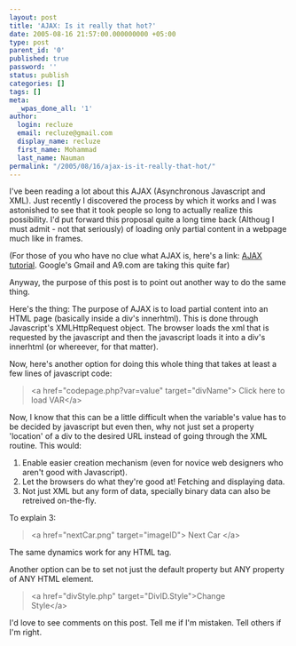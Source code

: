 ```yaml
---
layout: post
title: 'AJAX: Is it really that hot?'
date: 2005-08-16 21:57:00.000000000 +05:00
type: post
parent_id: '0'
published: true
password: ''
status: publish
categories: []
tags: []
meta:
  _wpas_done_all: '1'
author:
  login: recluze
  email: recluze@gmail.com
  display_name: recluze
  first_name: Mohammad
  last_name: Nauman
permalink: "/2005/08/16/ajax-is-it-really-that-hot/"
---
```

I've been reading a lot about this AJAX (Asynchronous Javascript and XML). Just recently I discovered the process by which it works and I was astonished to see that it took people so long to actually realize this possibility. I'd put forward this proposal quite a long time back (Althoug I must admit - not that seriously) of loading only partial content in a webpage much like in frames.

(For those of you who have no clue what AJAX is, here's a link: [AJAX tutorial](http://www.pixel2life.com/twodded/t_ajax_asynchronous_javascript_and_xml_using_php_to_send_data_/). Google's Gmail and A9.com are taking this quite far)

Anyway, the purpose of this post is to point out another way to do the same thing.

Here's the thing: The purpose of AJAX is to load partial content into an HTML page (basically inside a div's innerhtml). This is done through Javascript's XMLHttpRequest object. The browser loads the xml that is requested by the javascript and then the javascript loads it into a div's innerhtml (or whereever, for that matter).

Now, here's another option for doing this whole thing that takes at least a few lines of javascript code:

> \<a href="codepage.php?var=value" target="divName"\> Click here to load VAR\</a\>

Now, I know that this can be a little difficult when the variable's value has to be decided by javascript but even then, why not just set a property 'location' of a div to the desired URL instead of going through the XML routine. This would:

1. Enable easier creation mechanism (even for novice web designers who aren't good with Javascript). 
2. Let the browsers do what they're good at! Fetching and displaying data. 
3. Not just XML but any form of data, specially binary data can also be retreived on-the-fly. 

To explain 3:

> \<a href="nextCar.png" target="imageID"\> Next Car \</a\>

The same dynamics work for any HTML tag.

Another option can be to set not just the default property but ANY property of ANY HTML element.

> \<a href="divStyle.php" target="DivID.Style"\>Change  
> Style\</a\>

I'd love to see comments on this post. Tell me if I'm mistaken. Tell others if I'm right.

